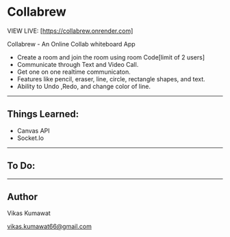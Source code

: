 # Collabrew

VIEW LIVE: [https://collabrew.onrender.com]

<!-- ![App Screenshot](/public/images/nosh-ipad.png) -->

Collabrew - An Online Collab whiteboard App

- Create a room and join the room using room Code[limit of 2 users]
- Communicate through Text and Video Call.
- Get one on one realtime communicaton.
- Features like pencil, eraser, line, circle, rectangle shapes, and text. 
- Ability to Undo ,Redo, and change color of line.
---

## Things Learned:

- Canvas API
- Socket.Io

---

## To Do:



---

## Author

Vikas Kumawat

vikas.kumawat66@gmail.com
